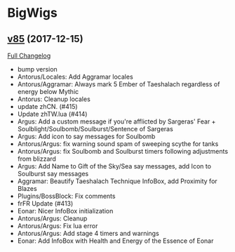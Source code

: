 # BigWigs

## [v85](https://github.com/BigWigsMods/BigWigs/tree/v85) (2017-12-15)
[Full Changelog](https://github.com/BigWigsMods/BigWigs/compare/v84...v85)

- bump version  
- Antorus/Locales: Add Aggramar locales  
- Antorus/Aggramar: Always mark 5 Ember of Taeshalach regardless of energy below Mythic  
- Antorus: Cleanup locales  
- update zhCN. (#415)  
- Update zhTW.lua (#414)  
- Argus: Add a custom message if you're afflicted by Sargeras' Fear + Soulblight/Soulbomb/Soulburst/Sentence of Sargeras  
- Argus: Add icon to say messages for Soulbomb  
- Antorus/Argus: fix warning sound spam of sweeping scythe for tanks  
- Antorus/Argus: fix Soulbomb and Soulburst timers following adjustments from blizzard  
- Argus: Add Name to Gift of the Sky/Sea say messages, add Icon to Soulburst say messages  
- Aggramar: Beautify Taeshalach Technique InfoBox, add Proximity for Blazes  
- Plugins/BossBlock: Fix comments  
- frFR Update (#413)  
- Eonar: Nicer InfoBox initialization  
- Antorus/Argus: Cleanup  
- Antorus/Argus: Fix lua error  
- Antorus/Argus: Add stage 4 timers and warnings  
- Eonar: Add InfoBox with Health and Energy of the Essence of Eonar  
